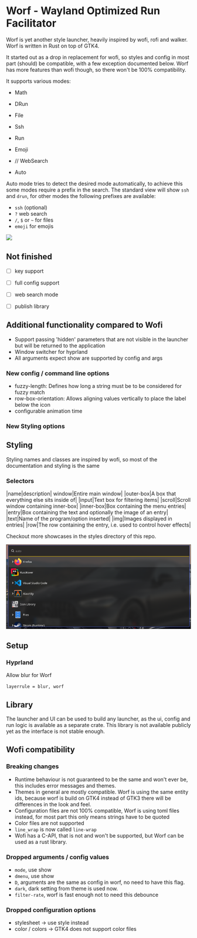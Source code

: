 # Worf - Wayland Optimized Run Facilitator

Worf is yet another style launcher, heavily inspired by wofi, rofi and walker.
Worf is written in Rust on top of GTK4. 

It started out as a drop in replacement for wofi, so styles and config in most part (should) be compatible, 
with a few exception documented below. 
Worf has more features than wofi though, so there won't be 100% compatibility.

It supports various modes:
* Math
* DRun
* File
* Ssh
* Run
* Emoji 
* // WebSearch

* Auto

Auto mode tries to detect the desired mode automatically, to achieve this some modes require a prefix in the search.
The standard view will show `ssh` and `drun`, for other modes the following prefixes are available:
* `ssh` (optional)
* `?` web search
* `/`, `$` or `~` for files
* `emoji` for emojis

<img src="images/demo.gif">

## Not finished
* [ ] key support
* [ ] full config support
* [ ] web search mode
* [ ] publish library


## Additional functionality compared to Wofi
* Support passing 'hidden' parameters that are not visible in the launcher but will be returned to the application
* Window switcher for hyprland
* All arguments expect show are supported by config and args

### New config / command line options
* fuzzy-length: Defines how long a string must be to be considered for fuzzy match
* row-box-orientation: Allows aligning values vertically to place the label below the icon
* configurable animation time

### New Styling options

## Styling

Styling names and classes are inspired by wofi, so most of the documentation and styling is the same

### Selectors

|name|description|
window|Entire main window|
|outer-box|A box that everything else sits inside of|
|input|Text box for filtering items|
|scroll|Scroll window containing inner-box|
|inner-box|Box containing the menu entries|
|entry|Box containing the text and optionally the image of an entry|
|text|Name of the program/option inserted|
|img|Images displayed in entries|
|row|The row containing the entry, i.e. used to control hover effects|

Checkout more showcases in the styles directory of this repo.

![](styles/compact/example.png)


## Setup

### Hyprland

Allow blur for Worf
```
layerrule = blur, worf
```


## Library

The launcher and UI can be used to build any launcher, as the ui, config and run logic is available as a separate crate.
This library is not available publicly yet as the interface is not stable enough.

## Wofi compatibility

### Breaking changes
* Runtime behaviour is not guaranteed to be the same and won't ever be, this includes error messages and themes.
* Themes in general are mostly compatible. Worf is using the same entity ids, 
  because worf is build on GTK4 instead of GTK3 there will be differences in the look and feel.
* Configuration files are not 100% compatible, Worf is using toml files instead, for most part this only means strings have to be quoted
* Color files are not supported
* `line_wrap` is now called `line-wrap`
* Wofi has a C-API, that is not and won't be supported, but Worf can be used as a rust library.

### Dropped arguments / config values
* `mode`, use show
* `dmenu`, use show
* `D`, arguments are the same as config in worf, no need to have this flag.
* `dark`, dark setting from theme is used now.
* `filter-rate`, worf is fast enough not to need this debounce

### Dropped configuration options
* stylesheet -> use style instead
* color / colors -> GTK4 does not support color files
